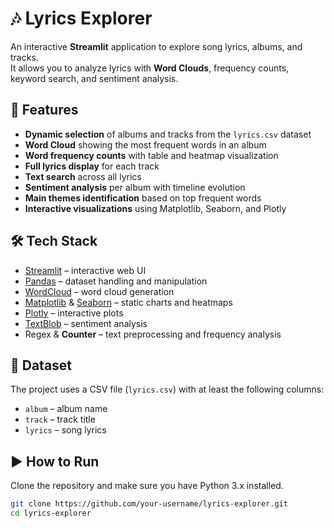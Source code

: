 # 🎶 Lyrics Explorer  

An interactive **Streamlit** application to explore song lyrics, albums, and tracks.  
It allows you to analyze lyrics with **Word Clouds**, frequency counts, keyword search, and sentiment analysis.  

## 🚀 Features  

- **Dynamic selection** of albums and tracks from the `lyrics.csv` dataset  
- **Word Cloud** showing the most frequent words in an album  
- **Word frequency counts** with table and heatmap visualization  
- **Full lyrics display** for each track  
- **Text search** across all lyrics  
- **Sentiment analysis** per album with timeline evolution  
- **Main themes identification** based on top frequent words  
- **Interactive visualizations** using Matplotlib, Seaborn, and Plotly  

## 🛠️ Tech Stack  

- [Streamlit](https://streamlit.io/) – interactive web UI  
- [Pandas](https://pandas.pydata.org/) – dataset handling and manipulation  
- [WordCloud](https://github.com/amueller/word_cloud) – word cloud generation  
- [Matplotlib](https://matplotlib.org/) & [Seaborn](https://seaborn.pydata.org/) – static charts and heatmaps  
- [Plotly](https://plotly.com/python/) – interactive plots  
- [TextBlob](https://textblob.readthedocs.io/en/dev/) – sentiment analysis  
- Regex & **Counter** – text preprocessing and frequency analysis  

## 📂 Dataset  

The project uses a CSV file (`lyrics.csv`) with at least the following columns:  
- `album` – album name  
- `track` – track title  
- `lyrics` – song lyrics  

## ▶️ How to Run  

Clone the repository and make sure you have Python 3.x installed.  

```bash
git clone https://github.com/your-username/lyrics-explorer.git
cd lyrics-explorer
